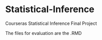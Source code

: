 # Statistical-Inference
Courseras Statistical Inference Final Project

The files for evaluation are the .RMD
